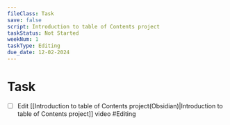 ```yaml
---
fileClass: Task
save: false
script: Introduction to table of Contents project
taskStatus: Not Started
weekNum: 1
taskType: Editing
due_date: 12-02-2024
---
```



# Task

- [ ] Edit [[Introduction to table of Contents project(Obsidian)|Introduction to table of Contents project]] video #Editing